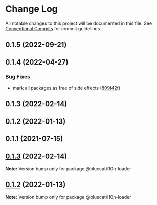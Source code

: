 # Change Log

All notable changes to this project will be documented in this file.
See [Conventional Commits](https://conventionalcommits.org) for commit guidelines.

## 0.1.5 (2022-09-21)

## 0.1.4 (2022-04-27)

### Bug Fixes

- mark all packages as free of side effects ([809f42f](https://gitlab.bluecatlabs.net/bluecat-uiux/l10n-packages/commit/809f42f77e2ce31287cd78f599f2e67154b50a84))

## 0.1.3 (2022-02-14)

## 0.1.2 (2022-01-13)

## 0.1.1 (2021-07-15)

## [0.1.3](https://gitlab.bluecatlabs.net/bluecat-uiux/l10n-packages/compare/v0.1.2...v0.1.3) (2022-02-14)

**Note:** Version bump only for package @bluecat/l10n-loader

## [0.1.2](https://gitlab.bluecatlabs.net/bluecat-uiux/l10n-packages/compare/v0.1.1...v0.1.2) (2022-01-13)

**Note:** Version bump only for package @bluecat/l10n-loader
